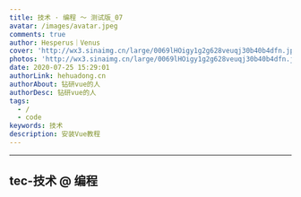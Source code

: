 ```yaml
---
title: 技术 · 编程 ～ 测试版_07
avatar: /images/avatar.jpeg
comments: true
author: Hesperus｜Venus
cover: 'http://wx3.sinaimg.cn/large/0069lHOigy1g2g628veuqj30b40b4dfn.jpg'
photos: 'http://wx3.sinaimg.cn/large/0069lHOigy1g2g628veuqj30b40b4dfn.jpg'
date: 2020-07-25 15:29:01
authorLink: hehuadong.cn
authorAbout: 钻研vue的人
authorDesc: 钻研vue的人
tags: 
  - /
  - code
keywords: 技术
description: 安装Vue教程
---
```


---
  tec-技术 @ 编程
---